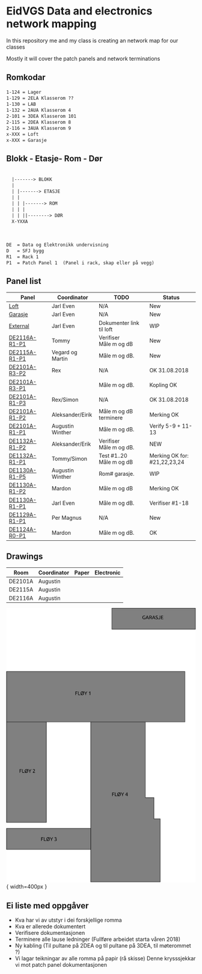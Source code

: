 <h1>EidVGS Data and electronics network mapping</h1>

<p>In this repository me and my class is creating an network map for our classes</p>
<p>Mostly it will cover the patch panels and network terminations</p>

## Romkodar
```
1-124 = Lager
1-129 = 2ELA Klasserom ??
1-130 = LAB
1-132 = 2AUA Klasserom 4
2-101 = 3DEA Klasserom 101
2-115 = 2DEA Klasserom 8
2-116 = 3AUA Klasserom 9
x-XXX = Loft
x-XXX = Garasje

```

## Blokk - Etasje- Rom - Dør
```
 
  |-------> BLOKK
  |
  | |-------> ETASJE
  | |  
  | | |-------> ROM
  | | |
  | | ||--------> DØR
  X-YXXA
  
  
```

```
DE	= Data og Elektronikk undervisning
D	= SFJ bygg
R1	= Rack 1					       
P1	= Patch Panel 1	 (Panel i rack, skap eller på vegg)
```

## Panel list
[comment]: # (Autotable start)

|                  Panel                 |   Coordinator  |            TODO            |             Status             |
|----------------------------------------|----------------|----------------------------|--------------------------------|
|[Loft](Panels/Loft.md)                  |Jarl Even       |N/A                         |New                             |
|[Garasje](Panels/Garasje.md)            |Jarl Even       |N/A                         |New                             |
|[External](Panels/External.md)          |Jarl Even       |Dokumenter link til loft    |WIP                             |
|[DE2116A-R1-P1](Panels/DE2116A-R1-P1.md)|Tommy           |Verifiser<br/>Måle m og dB  |New                             |
|[DE2115A-R1-P1](Panels/DE2115A-R1-P1.md)|Vegard og Martin|Måle m og dB.               |New                             |
|[DE2101A-R3-P2](Panels/DE2101A-R3-P2.md)|Rex             |N/A                         |OK 31.08.2018                   |
|[DE2101A-R3-P1](Panels/DE2101A-R3-P1.md)|                |Måle m og dB.               |Kopling OK                      |
|[DE2101A-R1-P3](Panels/DE2101A-R1-P3.md)|Rex/Simon       |N/A                         |OK 31.08.2018                   |
|[DE2101A-R1-P2](Panels/DE2101A-R1-P2.md)|Aleksander/Eirik|Måle m og dB<br/>terminere  |Merking OK                      |
|[DE2101A-R1-P1](Panels/DE2101A-R1-P1.md)|Augustin Winther|Måle m og dB.               |Verify 5-9 + 11-13              |
|[DE1132A-R1-P2](Panels/DE1132A-R1-P2.md)|Aleksander/Erik |Verifiser<br/>Måle m og dB. |NEW                             |
|[DE1132A-R1-P1](Panels/DE1132A-R1-P1.md)|Tommy/Simon     |Test #1..20<br/>Måle m og dB|Merking OK for:<br/>#21,22,23,24|
|[DE1130A-R1-P5](Panels/DE1130A-R1-P5.md)|Augustin Winther|Rom# garasje.               |WIP                             |
|[DE1130A-R1-P2](Panels/DE1130A-R1-P2.md)|Mardon          |Måle m og dB                |Merking OK                      |
|[DE1130A-R1-P1](Panels/DE1130A-R1-P1.md)|Jarl Even       |Måle m og dB.               |Verifiser #1-18                 |
|[DE1129A-R1-P1](Panels/DE1129A-R1-P1.md)|Per Magnus      |N/A                         |New                             |
|[DE1124A-R0-P1](Panels/DE1124A-R0-P1.md)|Mardon          |Måle m og dB.               |OK                              |

[comment]: # (Autotable stop)

## Drawings 
|    Room     |     Coordinator     | Paper | Electronic  |
|-------------|---------------------|-------|-------------|
|DE2101A      |Augustin             |       |             |
|DE2115A      |Augustin             |       |             |
|DE2116A      |Augustin             |       |             |


![EidVGS](./Drawings/EIDVGS-SectionPlan.png){ width=400px }


## Ei liste med oppgåver 

* Kva har vi av utstyr i dei forskjellige romma
* Kva er allerede dokumentert
* Verifisere dokumentasjonen
* Terminere alle lause ledninger (Fullføre arbeidet starta våren 2018)
* Ny kabling (Til pultane på 2DEA og til pultane på 3DEA, til møterommet ?)
* Vi lagar teikningar av alle romma på papir (rå skisse) Denne krysssjekkar vi mot patch panel dokumentasjonen



